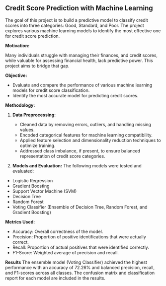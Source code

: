 ## Credit Score Prediction with Machine Learning

The goal of this project is to build a predictive model to classify credit scores into three categories: Good, Standard, and Poor. The project explores various machine learning models to identify the most effective one for credit score prediction.

**Motivation:**

Many individuals struggle with managing their finances, and credit scores, while valuable for assessing financial health, lack predictive power. This project aims to bridge that gap.

**Objective:**

* Evaluate and compare the performance of various machine learning models for credit score classification.
* Identify the most accurate model for predicting credit scores.
  
**Methodology:**

1. **Data Preprocessing:**
   * Cleaned data by removing errors, outliers, and handling missing values.
   * Encoded categorical features for machine learning compatibility.
   * Applied feature selection and dimensionality reduction techniques to optimize training. 
   * Addressed class imbalance, if present, to ensure balanced representation of credit score categories.

2. **Models and Evaluation:**
The following models were tested and evaluated:
* Logistic Regression
* Gradient Boosting
* Support Vector Machine (SVM)
* Decision Tree
* Random Forest
* Voting Classifier (Ensemble of Decision Tree, Random Forest, and Gradient Boosting)

**Metrics Used:**
* Accuracy: Overall correctness of the model.
* Precision: Proportion of positive identifications that were actually correct.
* Recall: Proportion of actual positives that were identified correctly.
* F1-Score: Weighted average of precision and recall.

**Results**
The ensemble model (Voting Classifier) achieved the highest performance with an accuracy of 72.26% and balanced precision, recall, and F1-scores across all classes. The confusion matrix and classification report for each model are included in the results.
